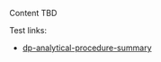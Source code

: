 Content TBD

Test links:
* [dp-analytical-procedure-summary](example-html/dp-analytical-procedure-summary.htm)
